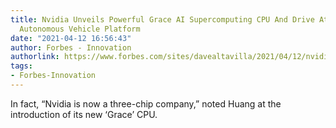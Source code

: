 ```yaml
---
title: Nvidia Unveils Powerful Grace AI Supercomputing CPU And Drive Atlan Secure
  Autonomous Vehicle Platform
date: "2021-04-12 16:56:43"
author: Forbes - Innovation
authorlink: https://www.forbes.com/sites/davealtavilla/2021/04/12/nvidia-unveils-powerful-grace-ai-supercomputing-cpu-and-atlan-secure-autonomous-vehicle-platform/
tags:
- Forbes-Innovation
---
```

In fact, “Nvidia is now a three-chip company,” noted Huang at the introduction of its new ‘Grace’ CPU.
